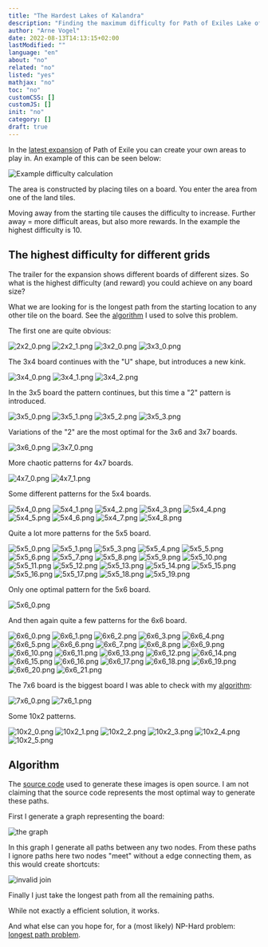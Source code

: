 ```yaml
---
title: "The Hardest Lakes of Kalandra"
description: "Finding the maximum difficulty for Path of Exiles Lake of Kalandra expansion"
author: "Arne Vogel"
date: 2022-08-13T14:13:15+02:00
lastModified: ""
language: "en"
about: "no"
related: "no"
listed: "yes"
mathjax: "no"
toc: "no"
customCSS: []
customJS: []
init: "no"
category: []
draft: true
---
```


In the [latest expansion](https://www.pathofexile.com/kalandra) of Path of Exile you can create your own areas to play in.
An example of this can be seen below:

![Example difficulty calculation](/images/the-hardest-lakes-of-kalandra/difficulty.png)

The area is constructed by placing tiles on a board.
You enter the area from one of the land tiles.

Moving away from the starting tile causes the difficulty to increase.
Further away = more difficult areas, but also more rewards.
In the example the highest difficulty is 10.

## The highest difficulty for different grids
The trailer for the expansion shows different boards of different sizes.
So what is the highest difficulty (and reward) you could achieve on any board size?

What we are looking for is the longest path from the starting location to any other tile on the board.
See the [algorithm](#algorithm) I used to solve this problem.

The first one are quite obvious:

![2x2_0.png](/images/the-hardest-lakes-of-kalandra/2x2_0.png)
![2x2_1.png](/images/the-hardest-lakes-of-kalandra/2x2_1.png)
![3x2_0.png](/images/the-hardest-lakes-of-kalandra/3x2_0.png)
![3x3_0.png](/images/the-hardest-lakes-of-kalandra/3x3_0.png)

The 3x4 board continues with the "U" shape, but introduces a new kink.

![3x4_0.png](/images/the-hardest-lakes-of-kalandra/3x4_0.png)
![3x4_1.png](/images/the-hardest-lakes-of-kalandra/3x4_1.png)
![3x4_2.png](/images/the-hardest-lakes-of-kalandra/3x4_2.png)

In the 3x5 board the pattern continues, but this time a "2" pattern is introduced.

![3x5_0.png](/images/the-hardest-lakes-of-kalandra/3x5_0.png)
![3x5_1.png](/images/the-hardest-lakes-of-kalandra/3x5_1.png)
![3x5_2.png](/images/the-hardest-lakes-of-kalandra/3x5_2.png)
![3x5_3.png](/images/the-hardest-lakes-of-kalandra/3x5_3.png)

Variations of the "2" are the most optimal for the 3x6 and 3x7 boards.

![3x6_0.png](/images/the-hardest-lakes-of-kalandra/3x6_0.png)
![3x7_0.png](/images/the-hardest-lakes-of-kalandra/3x7_0.png)

More chaotic patterns for 4x7 boards.

![4x7_0.png](/images/the-hardest-lakes-of-kalandra/4x7_0.png)
![4x7_1.png](/images/the-hardest-lakes-of-kalandra/4x7_1.png)

Some different patterns for the 5x4 boards.

![5x4_0.png](/images/the-hardest-lakes-of-kalandra/5x4_0.png)
![5x4_1.png](/images/the-hardest-lakes-of-kalandra/5x4_1.png)
![5x4_2.png](/images/the-hardest-lakes-of-kalandra/5x4_2.png)
![5x4_3.png](/images/the-hardest-lakes-of-kalandra/5x4_3.png)
![5x4_4.png](/images/the-hardest-lakes-of-kalandra/5x4_4.png)
![5x4_5.png](/images/the-hardest-lakes-of-kalandra/5x4_5.png)
![5x4_6.png](/images/the-hardest-lakes-of-kalandra/5x4_6.png)
![5x4_7.png](/images/the-hardest-lakes-of-kalandra/5x4_7.png)
![5x4_8.png](/images/the-hardest-lakes-of-kalandra/5x4_8.png)

Quite a lot more patterns for the 5x5 board.

![5x5_0.png](/images/the-hardest-lakes-of-kalandra/5x5_0.png)
![5x5_1.png](/images/the-hardest-lakes-of-kalandra/5x5_1.png)
![5x5_3.png](/images/the-hardest-lakes-of-kalandra/5x5_3.png)
![5x5_4.png](/images/the-hardest-lakes-of-kalandra/5x5_4.png)
![5x5_5.png](/images/the-hardest-lakes-of-kalandra/5x5_5.png)
![5x5_6.png](/images/the-hardest-lakes-of-kalandra/5x5_6.png)
![5x5_7.png](/images/the-hardest-lakes-of-kalandra/5x5_7.png)
![5x5_8.png](/images/the-hardest-lakes-of-kalandra/5x5_8.png)
![5x5_9.png](/images/the-hardest-lakes-of-kalandra/5x5_9.png)
![5x5_10.png](/images/the-hardest-lakes-of-kalandra/5x5_10.png)
![5x5_11.png](/images/the-hardest-lakes-of-kalandra/5x5_11.png)
![5x5_12.png](/images/the-hardest-lakes-of-kalandra/5x5_12.png)
![5x5_13.png](/images/the-hardest-lakes-of-kalandra/5x5_13.png)
![5x5_14.png](/images/the-hardest-lakes-of-kalandra/5x5_14.png)
![5x5_15.png](/images/the-hardest-lakes-of-kalandra/5x5_15.png)
![5x5_16.png](/images/the-hardest-lakes-of-kalandra/5x5_16.png)
![5x5_17.png](/images/the-hardest-lakes-of-kalandra/5x5_17.png)
![5x5_18.png](/images/the-hardest-lakes-of-kalandra/5x5_18.png)
![5x5_19.png](/images/the-hardest-lakes-of-kalandra/5x5_19.png)

Only one optimal pattern for the 5x6 board.

![5x6_0.png](/images/the-hardest-lakes-of-kalandra/5x6_0.png)

And then again quite a few patterns for the 6x6 board.

![6x6_0.png](/images/the-hardest-lakes-of-kalandra/6x6_0.png)
![6x6_1.png](/images/the-hardest-lakes-of-kalandra/6x6_1.png)
![6x6_2.png](/images/the-hardest-lakes-of-kalandra/6x6_2.png)
![6x6_3.png](/images/the-hardest-lakes-of-kalandra/6x6_3.png)
![6x6_4.png](/images/the-hardest-lakes-of-kalandra/6x6_4.png)
![6x6_5.png](/images/the-hardest-lakes-of-kalandra/6x6_5.png)
![6x6_6.png](/images/the-hardest-lakes-of-kalandra/6x6_6.png)
![6x6_7.png](/images/the-hardest-lakes-of-kalandra/6x6_7.png)
![6x6_8.png](/images/the-hardest-lakes-of-kalandra/6x6_8.png)
![6x6_9.png](/images/the-hardest-lakes-of-kalandra/6x6_9.png)
![6x6_10.png](/images/the-hardest-lakes-of-kalandra/6x6_10.png)
![6x6_11.png](/images/the-hardest-lakes-of-kalandra/6x6_11.png)
![6x6_13.png](/images/the-hardest-lakes-of-kalandra/6x6_13.png)
![6x6_12.png](/images/the-hardest-lakes-of-kalandra/6x6_12.png)
![6x6_14.png](/images/the-hardest-lakes-of-kalandra/6x6_14.png)
![6x6_15.png](/images/the-hardest-lakes-of-kalandra/6x6_15.png)
![6x6_16.png](/images/the-hardest-lakes-of-kalandra/6x6_16.png)
![6x6_17.png](/images/the-hardest-lakes-of-kalandra/6x6_17.png)
![6x6_18.png](/images/the-hardest-lakes-of-kalandra/6x6_18.png)
![6x6_19.png](/images/the-hardest-lakes-of-kalandra/6x6_19.png)
![6x6_20.png](/images/the-hardest-lakes-of-kalandra/6x6_20.png)
![6x6_21.png](/images/the-hardest-lakes-of-kalandra/6x6_21.png)


The 7x6 board is the biggest board I was able to check with my [algorithm](#algorithm):

![7x6_0.png](/images/the-hardest-lakes-of-kalandra/7x6_0.png)
![7x6_1.png](/images/the-hardest-lakes-of-kalandra/7x6_1.png)

Some 10x2 patterns.

![10x2_0.png](/images/the-hardest-lakes-of-kalandra/10x2_0.png)
![10x2_1.png](/images/the-hardest-lakes-of-kalandra/10x2_1.png)
![10x2_2.png](/images/the-hardest-lakes-of-kalandra/10x2_2.png)
![10x2_3.png](/images/the-hardest-lakes-of-kalandra/10x2_3.png)
![10x2_4.png](/images/the-hardest-lakes-of-kalandra/10x2_4.png)
![10x2_5.png](/images/the-hardest-lakes-of-kalandra/10x2_5.png)



## Algorithm
The [source code](https://github.com/ArneVogel/lakes-of-kalandra) used to generate these images is open source.
I am not claiming that the source code represents the most optimal way to generate these paths.

First I generate a graph representing the board:

![the graph](/images/the-hardest-lakes-of-kalandra/graph.png)

In this graph I generate all paths between any two nodes.
From these paths I ignore paths here two nodes "meet" without a edge connecting them, as this would create shortcuts:

![invalid join](/images/the-hardest-lakes-of-kalandra/invalid2.png)

Finally I just take the longest path from all the remaining paths.

While not exactly a efficient solution, it works.

And what else can you hope for, for a (most likely) NP-Hard problem: [longest path problem](https://en.wikipedia.org/wiki/Longest_path_problem).
